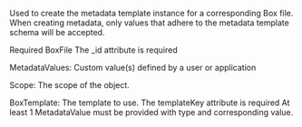 Used to create the metadata template instance for a corresponding Box file. When creating metadata, only values that adhere to the metadata template schema will be accepted.

Required
BoxFile
The _id attribute is required

MetadataValues: Custom value(s) defined by a user or application

Scope: The scope of the object.

BoxTemplate: The template to use.
The templateKey attribute is required
At least 1 MetadataValue must be provided with type and corresponding value.